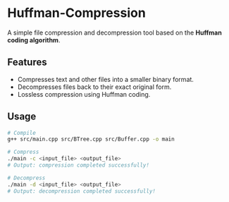 # Huffman-Compression

A simple file compression and decompression tool based on the **Huffman coding algorithm**.

## Features
- Compresses text and other files into a smaller binary format.
- Decompresses files back to their exact original form.
- Lossless compression using Huffman coding.

## Usage

```bash
# Compile
g++ src/main.cpp src/BTree.cpp src/Buffer.cpp -o main

# Compress
./main -c <input_file> <output_file>
# Output: compression completed successfully!

# Decompress
./main -d <input_file> <output_file>
# Output: decompression completed successfully!
